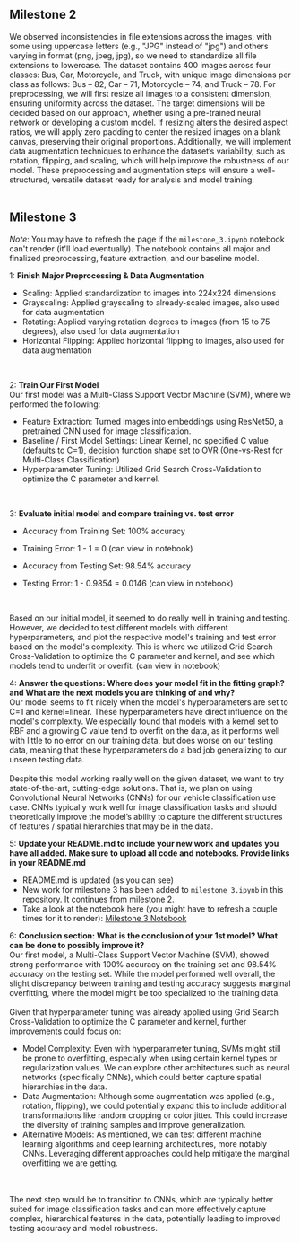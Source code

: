 ## Milestone 2 <br>
We observed inconsistencies in file extensions across the images, with some using uppercase letters (e.g., "JPG" instead of "jpg") and others varying in format (png, jpeg, jpg), so we need to standardize all file extensions to lowercase. The dataset contains 400 images across four classes: Bus, Car, Motorcycle, and Truck, with unique image dimensions per class as follows: Bus – 82, Car – 71, Motorcycle – 74, and Truck – 78. For preprocessing, we will first resize all images to a consistent dimension, ensuring uniformity across the dataset. The target dimensions will be decided based on our approach, whether using a pre-trained neural network or developing a custom model. If resizing alters the desired aspect ratios, we will apply zero padding to center the resized images on a blank canvas, preserving their original proportions. Additionally, we will implement data augmentation techniques to enhance the dataset’s variability, such as rotation, flipping, and scaling, which will help improve the robustness of our model. These preprocessing and augmentation steps will ensure a well-structured, versatile dataset ready for analysis and model training.
<br>
<br>
## Milestone 3 <br>
*Note*: You may have to refresh the page if the ``milestone_3.ipynb`` notebook can't render (it'll load eventually). The notebook contains all major and finalized preprocessing, feature extraction, and our baseline model. <br>

1: **Finish Major Preprocessing & Data Augmentation**
- Scaling: Applied standardization to images into 224x224 dimensions
- Grayscaling: Applied grayscaling to already-scaled images, also used for data augmentation
- Rotating: Applied varying rotation degrees to images (from 15 to 75 degrees), also used for data augmentation
- Horizontal Flipping: Applied horizontal flipping to images, also used for data augmentation
<br>

2: **Train Our First Model** <br>
Our first model was a Multi-Class Support Vector Machine (SVM), where we performed the following:
- Feature Extraction: Turned images into embeddings using ResNet50, a pretrained CNN used for image classification.
- Baseline / First Model Settings: Linear Kernel, no specified C value (defaults to C=1), decision function shape set to OVR (One-vs-Rest for Multi-Class Classification)
- Hyperparameter Tuning: Utilized Grid Search Cross-Validation to optimize the C parameter and kernel.
<br>

3: **Evaluate initial model and compare training vs. test error**<br>
- Accuracy from Training Set: 100% accuracy
- Training Error: 1 - 1 = 0 (can view in notebook)

- Accuracy from Testing Set: 98.54% accuracy
- Testing Error: 1 - 0.9854 = 0.0146 (can view in notebook)
<br>

Based on our initial model, it seemed to do really well in training and testing. However, we decided to test different models with different hyperparameters, and plot the respective model's training and test error based on the model's complexity. This is where we utilized Grid Search Cross-Validation to optimize the C parameter and kernel, and see which models tend to underfit or overfit. (can view in notebook)<br>

4: **Answer the questions: Where does your model fit in the fitting graph? and What are the next models you are thinking of and why?** 
<br>
Our model seems to fit nicely when the model's hyperparameters are set to C=1 and kernel=linear. These hyperparameters have direct influence on the model's complexity. We especially found that models with a kernel set to RBF and a growing C value tend to overfit on the data, as it performs well with little to no error on our training data, but does worse on our testing data, meaning that these hyperparameters do a bad job generalizing to our unseen testing data.
<br>
<br>
Despite this model working really well on the given dataset, we want to try state-of-the-art, cutting-edge solutions. That is, we plan on using Convolutional Neural Networks (CNNs) for our vehicle classification use case. CNNs typically work well for image classification tasks and should theoretically improve the model’s ability to capture the different structures of features / spatial hierarchies that may be in the data. <br>

5: **Update your README.md to include your new work and updates you have all added. Make sure to upload all code and notebooks. Provide links in your README.md**
- README.md is updated (as you can see)
- New work for milestone 3 has been added to ``milestone_3.ipynb`` in this repository. It continues from milestone 2.
- Take a look at the notebook here (you might have to refresh a couple times for it to render):
  [Milestone 3 Notebook](https://github.com/SadracSantacruz/CSE151A_Final_Project/blob/Milestone3/milestone_3.ipynb)

6: **Conclusion section: What is the conclusion of your 1st model? What can be done to possibly improve it?**
<br>
Our first model, a Multi-Class Support Vector Machine (SVM), showed strong performance with 100% accuracy on the training set and 98.54% accuracy on the testing set. While the model performed well overall, the slight discrepancy between training and testing accuracy suggests marginal overfitting, where the model might be too specialized to the training data.
<br>
<br>
Given that hyperparameter tuning was already applied using Grid Search Cross-Validation to optimize the C parameter and kernel, further improvements could focus on: <br>
- Model Complexity: Even with hyperparameter tuning, SVMs might still be prone to overfitting, especially when using certain kernel types or regularization values. We can explore other architectures such as neural networks (specifically CNNs), which could better capture spatial hierarchies in the data.<br>
- Data Augmentation: Although some augmentation was applied (e.g., rotation, flipping), we could potentially expand this to include additional transformations like random cropping or color jitter. This could increase the diversity of training samples and improve generalization.<br>
- Alternative Models: As mentioned, we can test different machine learning algorithms and deep learning architectures, more notably CNNs. Leveraging different approaches could help mitigate the marginal overfitting we are getting.
<br>
<br>
The next step would be to transition to CNNs, which are typically better suited for image classification tasks and can more effectively capture complex, hierarchical features in the data, potentially leading to improved testing accuracy and model robustness.

